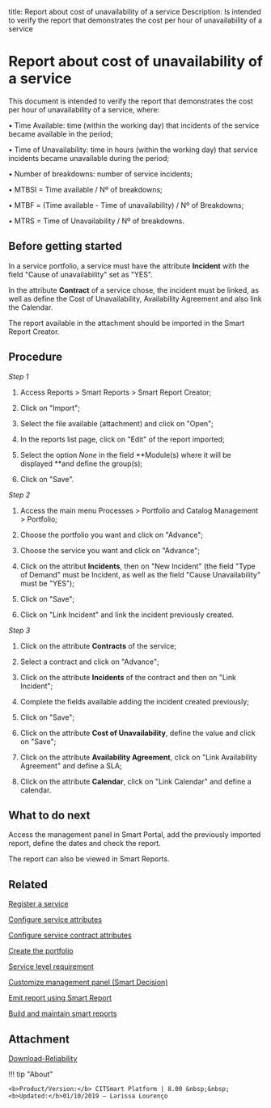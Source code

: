 title: Report about cost of unavailability of a service
Description: Is intended to verify the report that demonstrates the cost per hour of unavailability of a service
# Report about cost of unavailability of a service

This document is intended to verify the report that demonstrates the cost per hour of unavailability of a service, where:

•	Time Available: time (within the working day) that incidents of the service became available in the period;

•	Time of Unavailability: time in hours (within the working day) that service incidents became unavailable during the period;

•	Number of breakdowns: number of service incidents;

•	MTBSI = Time available / Nº of breakdowns;

•	MTBF = (Time available - Time of unavailability) / Nº of Breakdowns;

•	MTRS = Time of Unavailability / Nº of breakdowns.

Before getting started
--------------------------

In a service portfolio, a service must have the attribute **Incident** with the
field "Cause of unavailability" set as "YES".

In the attribute **Contract** of a service chose, the incident must be linked,
as well as define the Cost of Unavailability, Availability Agreement and also
link the Calendar.

The report available in the attachment should be imported in the Smart Report
Creator.

Procedure
-------------

*Step 1*

1.  Access Reports \> Smart Reports \> Smart Report Creator;

2.  Click on "Import";

3.  Select the file available (attachment) and click on "Open";

4.  In the reports list page, click on "Edit" of the report imported;

5.  Select the option *None* in the field **Module(s) where it will be
    displayed **and define the group(s);

6.  Click on "Save".

*Step 2*

1.  Access the main menu Processes \> Portfolio and Catalog Management \>
    Portfolio;

2.  Choose the portfolio you want and click on "Advance";

3.  Choose the service you want and click on "Advance";

4.  Click on the attribut **Incidents**, then on "New Incident" (the field "Type
    of Demand" must be Incident, as well as the field "Cause Unavailability"
    must be "YES");

5.  Click on "Save";

6.  Click on "Link Incident" and link the incident previously created.

*Step 3*

1.  Click on the attribute **Contracts** of the service;

2.  Select a contract and click on "Advance";

3.  Click on the attribute **Incidents** of the contract and then on "Link
    Incident";

4.  Complete the fields available adding the incident created previously;

5.  Click on "Save";

6.  Click on the attribute **Cost of Unavailability**, define the value and
    click on "Save";

7.  Click on the attribute **Availability Agreement**, click on "Link
    Availability Agreement" and define a SLA;

8.  Click on the attribute **Calendar**, click on "Link Calendar" and define a
    calendar.

What to do next
-------------------

Access the management panel in Smart Portal, add the previously imported report,
define the dates and check the report.

The report can also be viewed in Smart Reports.

Related
-----------

[Register a service](/en-us/citsmart-platform-8/processes/portfolio-and-catalog/use/register-a-service.html)

[Configure service attributes](/en-us/citsmart-platform-8/processes/portfolio-and-catalog/use/configure-services-attributes.html)

[Configure service contract attributes](/en-us/citsmart-platform-8/processes/portfolio-and-catalog/use/service-contract-attributes.html)

[Create the portfolio](/en-us/citsmart-platform-8/processes/portfolio-and-catalog/use/create-the-portfolio.html)

[Service level requirement](/en-us/citsmart-platform-8/processes/service-level/use/service-level-requirement.html)

[Customize management panel (Smart Decision)](/en-us/citsmart-platform-8/additional-features/reports/create/dashboard-customize-management-panel-smart-decision.html)

[Emit report using Smart Report](/en-us/citsmart-platform-8/additional-features/reports/create/smart-reports/configuration/create-smart-report.html)

[Build and maintain smart reports](/en-us/citsmart-platform-8/additional-features/reports/create/smart-reports/configuration/build-maintain-smart-report.html)


Attachment
---------

[Download-Reliability][1]

!!! tip "About"

    <b>Product/Version:</b> CITSmart Platform | 8.00 &nbsp;&nbsp;
    <b>Updated:</b>01/10/2019 – Larissa Lourenço

[1]:/en-us/citsmart-platform-8/additional-features/reports/use/images/reliability.citreport
